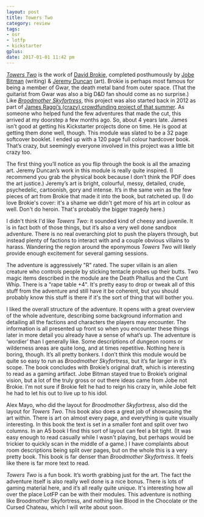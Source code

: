 ```yaml
---
layout: post
title: Towers Two
category: review
tags:
- osr
- lotfp
- kickstarter
gplus: 
date: 2017-01-01 11:42 pm
---
```


[_Towers Two_][tt] is the work of [David Brokie][brokie], completed posthumously by [Jobe Bitman][jobe] (writing) & [Jeremy Duncan][duncan] (art). Brokie is perhaps most famous for being a member of Gwar, the death metal band from outer space. (That the guitarist from Gwar was also a big D&D fan should come as no surprise.) Like [_Broodmother Skyfortress_][bs], this project was also started back in 2012 as part of [James Raggi’s (crazy) crowdfunding project of that summer][2012]. As someone who helped fund the few adventures that made the cut, this arrived at my doorstep a few months ago. So, about 4 years late. James isn’t good at getting his Kickstarter projects done on time. He is good at getting them done well, though. This module was slated to be a 32 page softcover booklet. I ended up with a 120 page full colour hardcover book. That’s crazy, but seemingly everyone involved in this project was a little bit crazy too.

The first thing you’ll notice as you flip through the book is all the amazing art. Jeremy Duncan’s work in this module is really quite inspired. (I recommend you grab the physical book because I don’t think the PDF does the art justice.) Jeremy’s art is bright, colourful, messy, detailed, crude, psychedelic, cartoonish, gory and intense. It’s in the same vein as the few pieces of art from Brokie that made it into the book, but ratcheted up. (I do love Brokie's cover: it's a shame we didn't get more of his art in colour as well. Don't do heroin. That's probably the bigger tragedy here.)

I didn't think I'd like _Towers Two_: it sounded kind of cheesy and juvenile. It is in fact both of those things, but it’s also a very well done sandbox adventure. There is no real overarching plot to push the players through, but instead plenty of factions to interact with and a couple obvious villains to harass. Wandering the region around the eponymous _Towers Two_ will likely provide enough excitement for several gaming sessions.

The adventure is aggressively "R" rated. The super villain is an alien creature who controls people by sticking tentacle probes up their butts. Two magic items described in the module are the Death Phallus and the Cunt Whip. There is a "rape table +4". It's pretty easy to drop or tweak all of this stuff from the adventure and still have it be coherent, but you should probably know this stuff is there if it's the sort of thing that will bother you.

I liked the overall structure of the adventure. It opens with a great overview of the whole adventure, describing some background information and detailing all the factions and characters the players may encounter. The information is all presented up front so when you encounter these things later in more detail you already have a sense of what’s up. The adventure is ‘wordier’ than I generally like. Some descriptions of dungeon rooms or wilderness areas are quite long, and at times repetitive. Nothing here is boring, though. It’s all pretty bonkers. I don’t think this module would be quite so easy to run as _Broodmother Skyfortress_, but it’s far larger in it’s scope. The book concludes with Brokie’s original draft, which is interesting to read as a gaming artifact. Jobe Bitman stayed true to Brokie’s original vision, but a lot of the truly gross or out there ideas came from Jobe not Brokie. I’m not sure if Brokie felt he had to reign his crazy in, while Jobe felt he had to let his out to live up to his idol.

Alex Mayo, who did the layout for _Broodmother Skyfortress_, also did the layout for _Towers Two_. This book also does a great job of showcasing the art within. There is art on almost every page, and everything is quite visually interesting. In this book the text is set in a smaller font and split over two columns. In an A5 book I find this sort of layout can feel a bit tight. (It was easy enough to read casually while I wasn't playing, but perhaps would be trickier to quickly scan in the middle of a game.) I have complaints about room descriptions being split over pages, but on the whole this is a very pretty book. This book is far denser than _Broodmother Skyfortress_. It feels like there is far more text to read.

_Towers Two_ is a fun book. It’s worth grabbing just for the art. The fact the adventure itself is also really well done is a nice bonus. There is lots of gaming material here, and it’s all really quite unique. It's interesting how all over the place LotFP can be with their modules. This adventure is nothing like Broodmother Skyfortress, and nothing like Blood in the Chocolate or the Cursed Chateau, which I will write about soon.


[duncan]: http://www.jduncan-illustration.com
[brokie]: https://en.wikipedia.org/wiki/Dave_Brockie
[jobe]: http://spellburn.com
[bs]: /review/broodmother-skyfortress/
[2012]: /blog/lotfp-july-campaign/
[tt]: http://www.lotfp.com/store/index.php?route=product/product&path=42&product_id=230